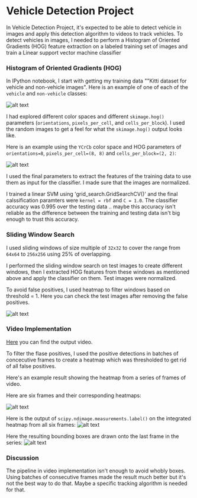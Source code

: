 # Vehicle Detection Project

In Vehicle Detection Project, it's expected to be able to detect vehicle in images and apply this detection algorithm to videos to track vehicles.
To detect vehicles in images, I needed to perform a Histogram of Oriented Gradients (HOG) feature extraction on a labeled training set of images and train a Linear support vector machine classifier

[//]: # (Image References)
[image1]: ./examples/car_not_car.png
[image2]: ./examples/HOG_example.jpg
[image3]: ./examples/sliding_windows.jpg
[image4]: ./examples/sliding_window.jpg
[image5]: ./examples/bboxes_and_heat.png
[image6]: ./examples/labels_map.png
[image7]: ./examples/output_bboxes.png
[video1]: ./project_video.mp4


### Histogram of Oriented Gradients (HOG)

In IPython notebook, I start with getting my training data ""Kitti dataset for vehicle and non-vehicle images".  Here is an example of one of each of the `vehicle` and `non-vehicle` classes:

![alt text][image1]

I had explored different color spaces and different `skimage.hog()` parameters (`orientations`, `pixels_per_cell`, and `cells_per_block`).  I used the random images to get a feel for what the `skimage.hog()` output looks like. 

Here is an example using the `YCrCb` color space and HOG parameters of `orientations=8`, `pixels_per_cell=(8, 8)` and `cells_per_block=(2, 2)`:


![alt text][image2]

I used the final parameters to extract the features of the training data to use them as input for the classifier. I made sure that the images are normalized.

I trained a linear SVM using 'grid_search.GridSearchCV()' and the final calssification paramters were `kernel = rbf` and `C = 1.0`. The classifier accuracy was 0.995 over the testing data .. maybe this accuracy isn't reliable as the difference between the training and testing data isn't big enough to trust this accuracy.


### Sliding Window Search

I used sliding windows of size multiple of `32x32` to cover the range from `64x64` to `256x256` using 25% of overlapping.

I performed the sliding window search on test images to create different windows, then I extracted HOG features from these windows as mentioned above and apply the classifier on them. Test images were normalized.

To avoid false positives, I used heatmap to filter windows based on threshold = 1. Here you can check the test images after removing the false positives.

![alt text][image4]


### Video Implementation

[Here](./project_video.mp4) you can find the output video.

To filter the flase positives, I used the positive detections in batches of concecutive frames to create a heatmap which was thresholded to get rid of all false positives.

Here's an example result showing the heatmap from a series of frames of video.

Here are six frames and their corresponding heatmaps:

![alt text][image5]

Here is the output of `scipy.ndimage.measurements.label()` on the integrated heatmap from all six frames:
![alt text][image6]

Here the resulting bounding boxes are drawn onto the last frame in the series:
![alt text][image7]


### Discussion

The pipeline in video implementation isn't enough to avoid whobly boxes. Using batches of consecutive frames made the result much better but it's not the best way to do that. Maybe a specific tracking algorithm is needed for that.
